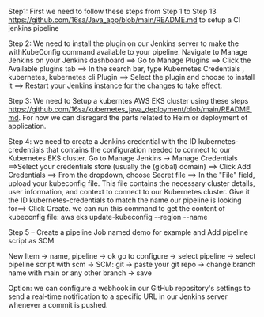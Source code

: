 Step1: First we need to follow these steps from Step 1 to Step 13 https://github.com/16sa/Java_app/blob/main/README.md to setup a CI jenkins pipeline

Step 2: We need to install the plugin on our Jenkins server to make the withKubeConfig command available to your pipeline.
Navigate to Manage Jenkins on your Jenkins dashboard ==> Go to Manage Plugins ==> Click the Available plugins tab ==> In the search bar, 
type Kubernetes Credentials , kubernetes, kubernetes cli Plugin ==> Select the plugin and choose to install it ==> Restart your Jenkins 
instance for the changes to take effect.

Step 3: We need to Setup a kuberntes AWS EKS cluster using these steps https://github.com/16sa/kubernetes_java_deployment/blob/main/README.md. For now we can disregard the parts related to Helm or deployment of application.

Step 4: we need to create a Jenkins credential with the ID kubernetes-credentials that contains the configuration needed to connect to our Kubernetes EKS cluster.
Go to Manage Jenkins -> Manage Credentials ==>Select your credentials store (usually the (global) domain) ==> Click Add Credentials ==> 
From the dropdown, choose Secret file ==> In the "File" field, upload your kubeconfig file. 
This file contains the necessary cluster details, user information, and context to connect to our Kubernetes cluster.
Give it the ID kubernetes-credentials to match the name our  pipeline is looking for==> Click Create.
we can run this command to get the content of kubeconfig file: aws eks update-kubeconfig --region <your-region> --name <your-cluster-name>

Step 5 – Create a pipeline Job named demo for example and Add pipeline script as SCM

New Item → name, pipeline → ok
go to configure → select pipeline → select pipeline script with scm → SCM: git → paste your git repo → 
change branch name with main or any other branch → save

Option: we can configure a webhook in our GitHub repository's settings to send a real-time notification to a specific URL in our Jenkins server whenever a commit is pushed.